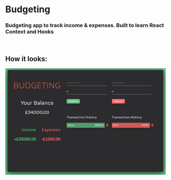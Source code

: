 # Budgeting

### Budgeting app to track income & expenses. Built to learn React Context and Hooks  

<br>

## How it looks:
![budgeting](images/budgeting.jpg)